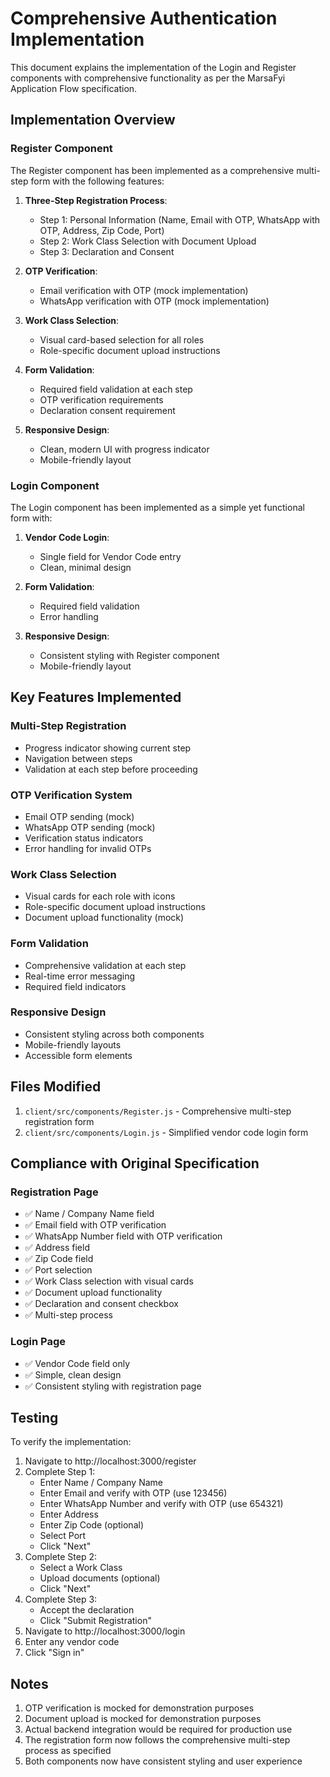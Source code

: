 # Comprehensive Authentication Implementation

This document explains the implementation of the Login and Register components with comprehensive functionality as per the MarsaFyi Application Flow specification.

## Implementation Overview

### Register Component
The Register component has been implemented as a comprehensive multi-step form with the following features:

1. **Three-Step Registration Process**:
   - Step 1: Personal Information (Name, Email with OTP, WhatsApp with OTP, Address, Zip Code, Port)
   - Step 2: Work Class Selection with Document Upload
   - Step 3: Declaration and Consent

2. **OTP Verification**:
   - Email verification with OTP (mock implementation)
   - WhatsApp verification with OTP (mock implementation)

3. **Work Class Selection**:
   - Visual card-based selection for all roles
   - Role-specific document upload instructions

4. **Form Validation**:
   - Required field validation at each step
   - OTP verification requirements
   - Declaration consent requirement

5. **Responsive Design**:
   - Clean, modern UI with progress indicator
   - Mobile-friendly layout

### Login Component
The Login component has been implemented as a simple yet functional form with:

1. **Vendor Code Login**:
   - Single field for Vendor Code entry
   - Clean, minimal design

2. **Form Validation**:
   - Required field validation
   - Error handling

3. **Responsive Design**:
   - Consistent styling with Register component
   - Mobile-friendly layout

## Key Features Implemented

### Multi-Step Registration
- Progress indicator showing current step
- Navigation between steps
- Validation at each step before proceeding

### OTP Verification System
- Email OTP sending (mock)
- WhatsApp OTP sending (mock)
- Verification status indicators
- Error handling for invalid OTPs

### Work Class Selection
- Visual cards for each role with icons
- Role-specific document upload instructions
- Document upload functionality (mock)

### Form Validation
- Comprehensive validation at each step
- Real-time error messaging
- Required field indicators

### Responsive Design
- Consistent styling across both components
- Mobile-friendly layouts
- Accessible form elements

## Files Modified

1. `client/src/components/Register.js` - Comprehensive multi-step registration form
2. `client/src/components/Login.js` - Simplified vendor code login form

## Compliance with Original Specification

### Registration Page
- ✅ Name / Company Name field
- ✅ Email field with OTP verification
- ✅ WhatsApp Number field with OTP verification
- ✅ Address field
- ✅ Zip Code field
- ✅ Port selection
- ✅ Work Class selection with visual cards
- ✅ Document upload functionality
- ✅ Declaration and consent checkbox
- ✅ Multi-step process

### Login Page
- ✅ Vendor Code field only
- ✅ Simple, clean design
- ✅ Consistent styling with registration page

## Testing

To verify the implementation:

1. Navigate to http://localhost:3000/register
2. Complete Step 1:
   - Enter Name / Company Name
   - Enter Email and verify with OTP (use 123456)
   - Enter WhatsApp Number and verify with OTP (use 654321)
   - Enter Address
   - Enter Zip Code (optional)
   - Select Port
   - Click "Next"
3. Complete Step 2:
   - Select a Work Class
   - Upload documents (optional)
   - Click "Next"
4. Complete Step 3:
   - Accept the declaration
   - Click "Submit Registration"
5. Navigate to http://localhost:3000/login
6. Enter any vendor code
7. Click "Sign in"

## Notes

1. OTP verification is mocked for demonstration purposes
2. Document upload is mocked for demonstration purposes
3. Actual backend integration would be required for production use
4. The registration form now follows the comprehensive multi-step process as specified
5. Both components now have consistent styling and user experience